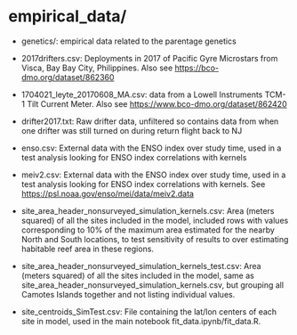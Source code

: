 # empirical_data/

* genetics/: empirical data related to the parentage genetics

* 2017drifters.csv: Deployments in 2017 of Pacific Gyre Microstars from Visca, Bay Bay City, Philippines. Also see https://bco-dmo.org/dataset/862360
* 1704021_leyte_20170608_MA.csv: data from a Lowell Instruments TCM-1 Tilt Current Meter. Also see https://www.bco-dmo.org/dataset/862420
* drifter2017.txt: Raw drifter data, unfiltered so contains data from when one drifter was still turned on during return flight back to NJ
* enso.csv: External data with the ENSO index over study time, used in a test analysis looking for ENSO index correlations with kernels
* meiv2.csv: External data with the ENSO index over study time, used in a test analysis looking for ENSO index correlations with kernels. See https://psl.noaa.gov/enso/mei/data/meiv2.data
* site_area_header_nonsurveyed_simulation_kernels.csv: Area (meters squared) of all the sites included in the model, included rows with values corresponding to 10% of the maximum area estimated for the nearby North and South locations, to test sensitivity of results to over estimating habitable reef area in these regions.
* site_area_header_nonsurveyed_simulation_kernels_test.csv: Area (meters squared) of all the sites included in the model, same as site_area_header_nonsurveyed_simulation_kernels.csv, but grouping all Camotes Islands together and not listing individual values. 
* site_centroids_SimTest.csv: File containing the lat/lon centers of each site in model, used in the main notebook fit_data.ipynb/fit_data.R. 
